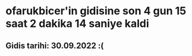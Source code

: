 # ofarukbicer'in gidisine son 4 gun 15 saat 2 dakika 14 saniye kaldi

## Gidis tarihi: 30.09.2022 :(